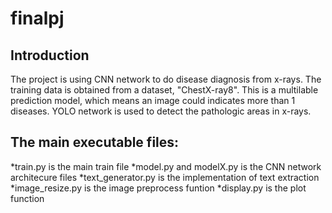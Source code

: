# finalpj
## Introduction
The project is using CNN network to do disease diagnosis from x-rays. The training data is obtained from a dataset, "ChestX-ray8". This is a multilable prediction model, which means an image could indicates more than 1 diseases. YOLO network is used to detect the pathologic areas in x-rays.

## The main executable files:
*train.py is the main train file
*model.py and modelX.py is the CNN network architecure files
*text_generator.py is the implementation of text extraction
*image_resize.py is the image preprocess funtion
*display.py is the plot function
